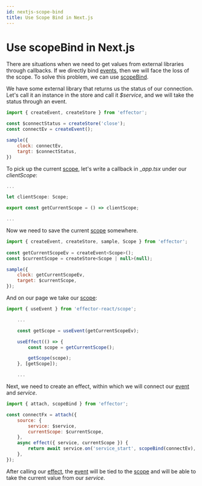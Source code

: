 ```yaml
---
id: nextjs-scope-bind
title: Use Scope Bind in Next.js
---
```


# Use scopeBind in Next.js

There are situations when we need to get values from external libraries through callbacks.
If we directly bind [events](/docs/api/effector/createEvent.md), then we will face the loss of the scope.
To solve this problem, we can use [scopeBind](/docs/api/effector/scopeBind.md).

We have some external library that returns us the status of our connection.
Let's call it an instance in the store and call it _$service_, and we will take the status through an event.

```js
import { createEvent, createStore } from 'effector';

const $connectStatus = createStore('close');
const connectEv = createEvent();

sample({
    clock: connectEv,
    targt: $connectStatus,
})
```

To pick up the current [scope](/docs/api/effector/Scope.md), let's write a callback in __app.tsx_ under our _clientScope_:

```js
...

let clientScope: Scope;

export const getCurrentScope = () => clientScope;

...
```

Now we need to save the current [scope](/docs/api/effector/Scope.md) somewhere.

```js
import { createEvent, createStore, sample, Scope } from 'effector';
        
const getCurrentScopeEv = createEvent<Scope>();
const $currentScope = createStore<Scope | null>(null);

sample({
    clock: getCurrentScopeEv,
    target: $currentScope,
});
```

And on our page we take our [scope](/docs/api/effector/Scope.md):

```js
import { useEvent } from 'effector-react/scope';

    ...

    const getScope = useEvent(getCurrentScopeEv);

    useEffect(() => {
        const scope = getCurrentScope();

        getScope(scope);
    }, [getScope]);

    ...

```

Next, we need to create an effect, within which we will connect our [event](/docs/api/effector/createEvent.md) and _service_.

```js
import { attach, scopeBind } from 'effector';

const connectFx = attach({
    source: {
        service: $service,
        currentScope: $currentScope,
    },
    async effect({ service, currentScope }) {
        return await service.on('service_start', scopeBind(connectEv), { scope: currentScope });
    },
});
```

After calling our [effect](/docs/api/effector/createEffect.md), the [event](/docs/api/effector/createEvent.md) will be tied to the [scope](/docs/api/effector/Scope.md) and will be able to take the current value from our _service_.